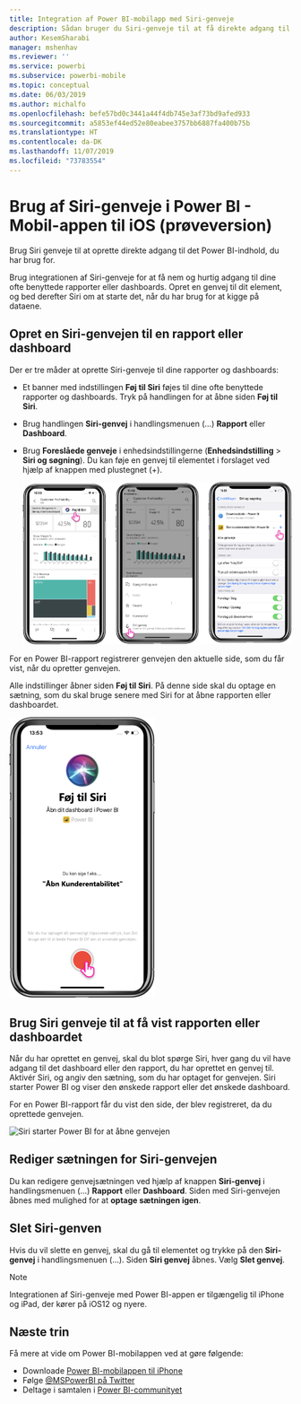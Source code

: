 ```yaml
---
title: Integration af Power BI-mobilapp med Siri-genveje
description: Sådan bruger du Siri-genveje til at få direkte adgang til det Power BI-indhold, du har brug for.
author: KesemSharabi
manager: mshenhav
ms.reviewer: ''
ms.service: powerbi
ms.subservice: powerbi-mobile
ms.topic: conceptual
ms.date: 06/03/2019
ms.author: michalfo
ms.openlocfilehash: befe57bd0c3441a44f4db745e3af73bd9afed933
ms.sourcegitcommit: a5853ef44ed52e80eabee3757bb6887fa400b75b
ms.translationtype: HT
ms.contentlocale: da-DK
ms.lasthandoff: 11/07/2019
ms.locfileid: "73783554"
---
```

# <a name="using-siri-shortcuts-in-power-bi-mobile-ios-app-preview"></a>Brug af Siri-genveje i Power BI - Mobil-appen til iOS (prøveversion)

Brug Siri genveje til at oprette direkte adgang til det Power BI-indhold, du har brug for.

Brug integrationen af Siri-genveje for at få nem og hurtig adgang til dine ofte benyttede rapporter eller dashboards. Opret en genvej til dit element, og bed derefter Siri om at starte det, når du har brug for at kigge på dataene.

## <a name="create-siri-shortcut-for-a-report-or-dashboard"></a>Opret en Siri-genvejen til en rapport eller dashboard

Der er tre måder at oprette Siri-genveje til dine rapporter og dashboards:

- Et banner med indstillingen **Føj til Siri** føjes til dine ofte benyttede rapporter og dashboards. Tryk på handlingen for at åbne siden **Føj til Siri**.
    
- Brug handlingen **Siri-genvej** i handlingsmenuen (...) **Rapport** eller **Dashboard**.
    
- Brug **Foreslåede genveje** i enhedsindstillingerne (**Enhedsindstilling** > **Siri og søgning**). Du kan føje en genvej til elementet i forslaget ved hjælp af knappen med plustegnet (+).
     
     ![Opret en genvej](./media/mobile-apps-ios-siri-search/power-bi-siri-create-shortcut.png)

For en Power BI-rapport registrerer genvejen den aktuelle side, som du får vist, når du opretter genvejen. 

Alle indstillinger åbner siden **Føj til Siri**. På denne side skal du optage en sætning, som du skal bruge senere med Siri for at åbne rapporten eller dashboardet. 
   
![Siden Føj til Siri](./media/mobile-apps-ios-siri-search/power-bi-siri-add-page.png)
    

## <a name="use-siri-shortcuts-to-view-report-or-dashboard"></a>Brug Siri genveje til at få vist rapporten eller dashboardet

Når du har oprettet en genvej, skal du blot spørge Siri, hver gang du vil have adgang til det dashboard eller den rapport, du har oprettet en genvej til.
Aktivér Siri, og angiv den sætning, som du har optaget for genvejen. Siri starter Power BI og viser den ønskede rapport eller det ønskede dashboard. 

For en Power BI-rapport får du vist den side, der blev registreret, da du oprettede genvejen.


  ![Siri starter Power BI for at åbne genvejen](./media/mobile-apps-ios-siri-search/power-bi-siri-open.png)
  

## <a name="edit-siri-shortcut-phrase"></a>Rediger sætningen for Siri-genvejen 
Du kan redigere genvejsætningen ved hjælp af knappen **Siri-genvej** i handlingsmenuen (...) **Rapport** eller **Dashboard**. Siden med Siri-genvejen åbnes med mulighed for at **optage sætningen igen**. 

## <a name="delete-siri-shortcut"></a>Slet Siri-genven 
Hvis du vil slette en genvej, skal du gå til elementet og trykke på den **Siri-genvej** i handlingsmenuen (...). Siden **Siri genvej** åbnes. Vælg **Slet genvej**.


> [!NOTE]
> Integrationen af Siri-genveje med Power BI-appen er tilgængelig til iPhone og iPad, der kører på iOS12 og nyere.
> 

## <a name="next-steps"></a>Næste trin
Få mere at vide om Power BI-mobilappen ved at gøre følgende: 

* Downloade [Power BI-mobilappen til iPhone](https://go.microsoft.com/fwlink/?LinkId=522062)
* Følge [@MSPowerBI på Twitter](https://twitter.com/MSPowerBI)
* Deltage i samtalen i [Power BI-communityet](https://community.powerbi.com/)


